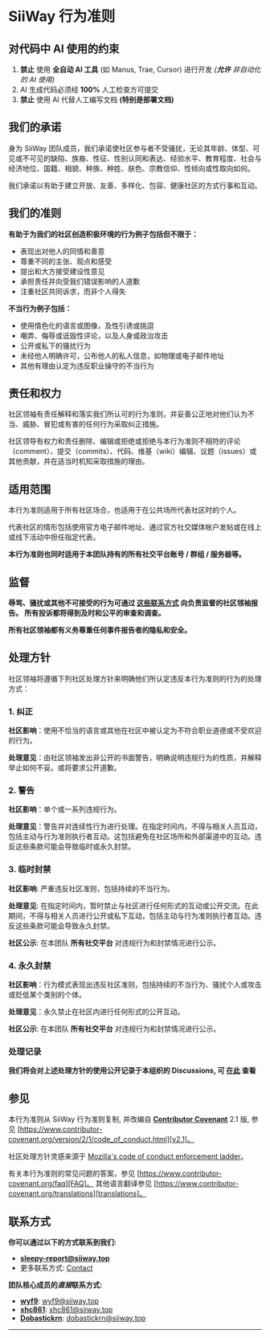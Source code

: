 
# SiiWay 行为准则

## 对代码中 AI 使用的约束

1. **禁止** 使用 **全自动 AI 工具** (如 Manus, Trae, Cursor) 进行开发 *(**允许** 非自动化的 AI 使用)*
2. AI 生成代码必须经 **100%** 人工检查方可提交 
3. **禁止** 使用 AI 代替人工编写文档 **(特别是部署文档)**

## 我们的承诺

身为 SiiWay 团队成员，我们承诺使社区参与者不受骚扰，无论其年龄、体型、可见或不可见的缺陷、族裔、性征、性别认同和表达、经验水平、教育程度、社会与经济地位、国籍、相貌、种族、种姓、肤色、宗教信仰、性倾向或性取向如何。

我们承诺以有助于建立开放、友善、多样化、包容、健康社区的方式行事和互动。

## 我们的准则

**有助于为我们的社区创造积极环境的行为例子包括但不限于：**

* 表现出对他人的同情和善意
* 尊重不同的主张、观点和感受
* 提出和大方接受建设性意见
* 承担责任并向受我们错误影响的人道歉
* 注重社区共同诉求，而非个人得失

**不当行为例子包括：**

* 使用情色化的语言或图像，及性引诱或挑逗
* 嘲弄、侮辱或诋毁性评论，以及人身或政治攻击
* 公开或私下的骚扰行为
* 未经他人明确许可，公布他人的私人信息，如物理或电子邮件地址
* 其他有理由认定为违反职业操守的不当行为

## 责任和权力

社区领袖有责任解释和落实我们所认可的行为准则，并妥善公正地对他们认为不当、威胁、冒犯或有害的任何行为采取纠正措施。

社区领导有权力和责任删除、编辑或拒绝或拒绝与本行为准则不相符的评论（comment）、提交（commits）、代码、维基（wiki）编辑、议题（issues）或其他贡献，并在适当时机知采取措施的理由。

## 适用范围

本行为准则适用于所有社区场合，也适用于在公共场所代表社区时的个人。

代表社区的情形包括使用官方电子邮件地址、通过官方社交媒体帐户发帖或在线上或线下活动中担任指定代表。

**本行为准则也同时适用于本团队持有的所有社交平台账号 / 群组 / 服务器等。**

## 监督

**辱骂、骚扰或其他不可接受的行为可通过 [这些联系方式](#联系方式) 向负责监督的社区领袖报告。**
**所有投诉都将得到及时和公平的审查和调查。**

**所有社区领袖都有义务尊重任何事件报告者的隐私和安全。**

## 处理方针

社区领袖将遵循下列社区处理方针来明确他们所认定违反本行为准则的行为的处理方式：

### 1. 纠正

**社区影响**：使用不恰当的语言或其他在社区中被认定为不符合职业道德或不受欢迎的行为。

**处理意见**：由社区领袖发出非公开的书面警告，明确说明违规行为的性质，并解释举止如何不妥。或将要求公开道歉。

### 2. 警告

**社区影响**：单个或一系列违规行为。

**处理意见**：警告并对连续性行为进行处理。在指定时间内，不得与相关人员互动，包括主动与行为准则执行者互动。这包括避免在社区场所和外部渠道中的互动。违反这些条款可能会导致临时或永久封禁。

### 3. 临时封禁

**社区影响**: 严重违反社区准则，包括持续的不当行为。

**处理意见**: 在指定时间内，暂时禁止与社区进行任何形式的互动或公开交流。在此期间，不得与相关人员进行公开或私下互动，包括主动与行为准则执行者互动。违反这些条款可能会导致永久封禁。

**社区公示**: 在本团队 **所有社交平台** 对违规行为和封禁情况进行公示。

### 4. 永久封禁

**社区影响**：行为模式表现出违反社区准则，包括持续的不当行为、骚扰个人或攻击或贬低某个类别的个体。

**处理意见**：永久禁止在社区内进行任何形式的公开互动。

**社区公示**: 在本团队 **所有社交平台** 对违规行为和封禁情况进行公示。

### 处理记录

**我们将会对上述处理方针的使用公开记录于本组织的 Discussions, 可 [在此](https://github.com/orgs/siiway/discussions/categories/%E5%A4%84%E7%90%86%E8%AE%B0%E5%BD%95) 查看**

## 参见

本行为准则从 SiiWay 行为准则复制, 并改编自 **[Contributor Covenant][homepage]** 2.1 版, 参见 [https://www.contributor-covenant.org/version/2/1/code_of_conduct.html][v2.1]。

社区处理方针灵感来源于 [Mozilla's code of conduct enforcement ladder][Mozilla CoC]。

有关本行为准则的常见问题的答案，参见 [https://www.contributor-covenant.org/faq][FAQ]。
其他语言翻译参见 [https://www.contributor-covenant.org/translations][translations]。

## 联系方式

**你可以通过以下的方式联系到我们:**

- **[sleepy-report@siiway.top](mailto:sleepy-report@siiway.top)**
- 更多联系方式: [Contact](https://siiway.top/about/contact)

**团队核心成员的*直接*联系方式:**

- **[wyf9](https://siiway.top/members/wyf9)**: [wyf9@siiway.top](https://siiway.top/t/m/wyf9/siiway.top)
- **[xhc861](https://siiway.top/members/xhc861)**: [xhc861@siiway.top](https://siiway.top/t/m/xhc861/siiway.top)
- **[Dobastickrn](https://siiway.top/members/Dobastickrn)**: [dobastickrn@siiway.top](https://siiway.top/t/m/dobastickrn/siiway.top)

---

[homepage]: https://www.contributor-covenant.org
[v2.1]: https://www.contributor-covenant.org/version/2/1/code_of_conduct.html
[Mozilla CoC]: https://github.com/mozilla/diversity
[FAQ]: https://www.contributor-covenant.org/faq
[translations]: https://www.contributor-covenant.org/translations

